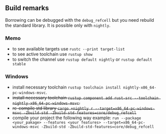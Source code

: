 ## Build remarks
Borrowing can be debugged with the `debug_refcell` but you need rebuild
the standard library. It is possible only with `nightly`.

### Memo
* to see available targets use `rustc --print target-list`
* to see active toolchain use `rustup show` 
* to switch the channel use `rustup default nightly` or `rustup default stable`

### Windows
* install necessary toolchain `rustup toolchain install nightly-x86_64-pc-windows-msvc`.
* ~~install necessary toolchain `rustup component add rust-src --toolchain nightly-x86_64-pc-windows-msvc`.~~
* ~~re-compile std library `cargo +nightly r --target=x86_64-pc-windows-msvc
  -Zbuild-std -Zbuild-std-features=core/debug_refcell`~~
* compile your project the following way example:
`run --package <your_pakage> --features <your features> --target=x86_64-pc-windows-msvc -Zbuild-std -Zbuild-std-features=core/debug_refcell`
